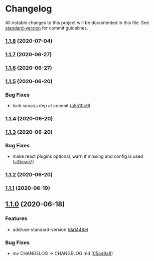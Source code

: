 # Changelog

All notable changes to this project will be documented in this file. See [standard-version](https://github.com/conventional-changelog/standard-version) for commit guidelines.

### [1.1.8](https://github.com/f3rno/eslint-config/compare/v1.1.7...v1.1.8) (2020-07-04)

### [1.1.7](https://github.com/f3rno/eslint-config/compare/v1.1.6...v1.1.7) (2020-06-27)

### [1.1.6](https://github.com/f3rno/eslint-config/compare/v1.1.5...v1.1.6) (2020-06-27)

### [1.1.5](https://github.com/f3rno/eslint-config/compare/v1.1.4...v1.1.5) (2020-06-20)


### Bug Fixes

* lock sonarjs dep at commit ([a5510c9](https://github.com/f3rno/eslint-config/commit/a5510c91c1a1e1596f5591c2c253d5c3988c5608))

### [1.1.4](https://github.com/f3rno/eslint-config/compare/v1.1.3...v1.1.4) (2020-06-20)

### [1.1.3](https://github.com/f3rno/eslint-config/compare/v1.1.2...v1.1.3) (2020-06-20)


### Bug Fixes

* make react plugins optional, warn if missing and config is used ([c3beae7](https://github.com/f3rno/eslint-config/commit/c3beae78594d41886497159a9e8a21fd4dc201ba))

### [1.1.2](https://github.com/f3rno/eslint-config/compare/v1.1.1...v1.1.2) (2020-06-20)

### [1.1.1](https://github.com/f3rno/eslint-config/compare/v1.1.0...v1.1.1) (2020-06-19)

## [1.1.0](https://github.com/f3rno/eslint-config/compare/v1.0.0...v1.1.0) (2020-06-18)


### Features

* add/use standard-version ([da1446e](https://github.com/f3rno/eslint-config/commit/da1446e0f670ca335d8a667aded6d016109cc03f))


### Bug Fixes

* mv CHANGELOG -> CHANGELOG.md ([05ad8a8](https://github.com/f3rno/eslint-config/commit/05ad8a881fd5407a67eeda9eefba6887bcd0b473))
